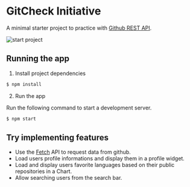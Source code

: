 # GitCheck Initiative 

A minimal starter project to practice with [Github REST API](https://developer.github.com/v3/). 

![start project](docs/cover.png)

## Running the app

1. Install project dependencies
```sh
$ npm install
```

2. Run the app

Run the following command to start a development server.
```sh
$ npm start
```

## Try implementing features

- Use the [Fetch](https://developer.mozilla.org/en-US/docs/Web/API/Fetch_API/Using_Fetch) API to request data from github. 
- Load users profile informations and display them in a profile widget.
- Load and display users favorite languages based on their public repositories in a Chart. 
- Allow searching users from the search bar.
